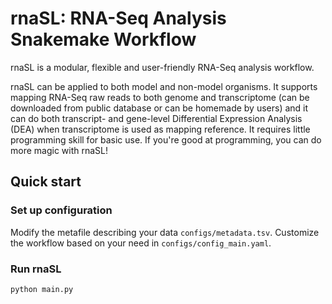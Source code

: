 # rnaSL: RNA-Seq Analysis Snakemake Workflow 
rnaSL is a modular, flexible and user-friendly RNA-Seq analysis workflow. 

rnaSL can be applied to both model and non-model organisms. It supports mapping RNA-Seq raw reads to both genome and transcriptome (can be downloaded from public database or can be homemade by users) and it can do both transcript- and gene-level Differential Expression Analysis (DEA) when transcriptome is used as mapping reference. It requires little programming skill for basic use. If you're good at programming, you can do more magic with rnaSL!


## Quick start
### Set up configuration
Modify the metafile describing your data `configs/metadata.tsv`.
Customize the workflow based on your need in `configs/config_main.yaml`.

### Run rnaSL
`python main.py`

